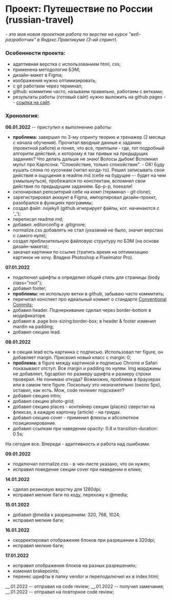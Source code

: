 # Проект: Путешествие по России (russian-travel)

*- это моя новая проектная работа по верстке на курсе "веб-разработчик" в Яндекс.Практикуме (3-ий спринт).*

### Особенности проекта:
* адаптивная верстка с использованием html, css;
* применена методология БЭМ;
* дизайн-макет в Figma;
* изображения нужно оптимизировать;
* с git работаем через терминал;
* github: коммитим часто, называем правильно, работаем с ветками;
* результаты работы (готовый сайт) нужно выложить на github pages -- [ссылка на сайт](https://#).

### Хронология:
**06.01.2022** -- приступил к выполнению работы:

* **проблема:** завершил по 3-му спринту теорию и тренажер (2 месяца с начала обучения). Прочитал вводные данные к заданию (проектной работе) и понял, что все, приплыли - где, тот подробный алгоритм действий, к которому я так привык на предыдущих заданиях? Что делать дальше не знаю! Волосы дыбом! Вспомнил мульт про Карлсона: "Спокойствие, только спокойствие". - ОК! Буду кушать слона по кусочкам (читал когда-то). Решил записывать свои действия и ощущения в readme.md (себе на будущее -- будет на чем ухмыльнуться), пробежался по конспектам, вспомнил свои действия по предыдущим заданиям. Бр-р-р, поехали!
* склонировал репозиторий себе на комп (терминал - git clone);
* зарегистрировал аккаунт в Figma, импортировал дизайн-проект, разобрался в функциях программы;
* создал файл .nojekyll (github игнорирует файлы, кот. начинаются с '_');
* переписал readme.md;
* добавил .editorconfig и .gitignore;
* normalize.css добавлять не стал (указаний не было, значит верстаю с самого нуля);
* создал приблизительную файловую структуру по БЭМ (на основе дизайн-макета);
* закачал картинки по ссылке (тратить время на оптимизацию картинок не хочу. Владею Photoshop и Pixelmator Pro).

**07.01.2022**

* подключил шрифты и определил общий стиль для страницы (body class="root");
* добавил footer;
* **проблемы:** не использую ветки в github, забываю часто коммитить;
* перечитал конспект про идеальный коммит о стандарте [Conventional Commits](https://www.conventionalcommits.org/ru/v1.0.0/);
* добавил header. Подчеркивание сделал через border-bottom в модификаторе.
* добавил в .page box-sizing:border-box; в header & footer изменил mardin на padding;
* добавил секцию lead.

**08.01.2022**

* в секции lead есть картинка с подписью. Использовал тег figure, он добавляет margin. Присвоил новый класс c margin: 0;
* **проблема:** в figure между картинкой и подписью Chrome и Safari показывают отступ. Все margin и padding по нулям. Img марджины не добавляет, figcaption по размеру шрифта и размеру строки проверил. Не понимаю откуда? Вожможно, проблема в браузерах или в самом теге figure. Поскольку это незначительно (около 5px), оставил, как есть. Мож, code reviewer подскажет?
* добавил секцию intro;
* добавил секцию photo-grid;
* добавил секцию places - контейнер секции (places) сверстал на флексах, а каждую карточку (article) - на гридах.
* добавил секцию cover - применил флексы и абсолютное позиционирование.
* добавил ссылкам при наведении opacity: 0.8 и transition-duration: 0.5s;

На сегодня все. Впереди - адаптивность и работа над ошибками.

**09.01.2022**

* подключил normalize.css - в чек-листе указано, что он нужен;
* исправил поведение секции cover при наведении и клике;

**14.01.2022**

* сделал резиновую верстку для 1280dpi;
* исправил мелкие баги по коду, перехожу к @media;

**15.01.2022**

* добавил @media к разрешениям: 320, 768, 1024;
* исправил мелкие баги;

**16.01.2022**

* скорректировал отображение блоков при разрешении в 320dpi;
* исправил мелкие баги;

**17.01.2022**

* исправил отображения блоков на разных разрешениях;
* изменил brakepoints;
* перенес шрифты в папку vendor и переподключил их в index.html;


__.01.2022 -- отправил на code review;
__.01.2022 -- получил замечания;
__.01.2022 -- отправил на повторное code review;

